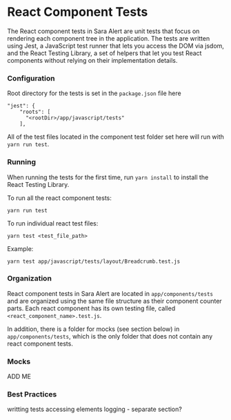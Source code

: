 # React Component Tests

The React component tests in Sara Alert are unit tests that focus on rendering each component tree in the application.  The tests are written using Jest, a JavaScript test runner that lets you access the DOM via jsdom, and the React Testing Library, a set of helpers that let you test React components without relying on their implementation details.

### Configuration

Root directory for the tests is set in the `package.json` file here
```  
"jest": {
    "roots": [
      "<rootDir>/app/javascript/tests"
    ],
```
All of the test files located in the component test folder set here will run with `yarn run test`.

### Running
When running the tests for the first time, run `yarn install` to install the React Testing Library.

To run all the react component tests:
```
yarn run test
```

To run individual react test files:

```
yarn test <test_file_path>
```

Example:

```
yarn test app/javascript/tests/layout/Breadcrumb.test.js
```

### Organization

React component tests in Sara Alert are located in `app/components/tests` and are organized using the same file structure as their component counter parts.  Each react component has its own testing file, called `<react_component_name>.test.js`.

In addition, there is a folder for mocks (see section below) in `app/components/tests`, which is the only folder that does not contain any react component tests.

### Mocks

ADD ME

### Best Practices

writting tests
accessing elements
logging - separate section?
